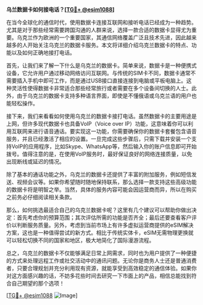 **乌兰数据卡如何接电话？[[TG💪+ @esim1088](https://t.me/s/esim1088)]**

在当今全球化的通信时代，使用数据卡连接互联网和接听电话已经成为一种趋势。尤其是对于那些经常需要跨国沟通的人群来说，选择一款合适的数据卡显得尤为重要。乌克兰作为欧洲的一个重要国家，其通信网络覆盖广泛且技术先进，因此越来越多的人开始关注乌克兰的数据卡服务。本文将详细介绍乌克兰数据卡的特点、功能以及如何正确地接打电话。

首先，让我们来了解一下什么是乌克兰的数据卡。简单来说，数据卡是一种便携式设备，它允许用户通过移动网络访问互联网。与传统的SIM卡不同，数据卡通常不需要插入手机中即可工作，而是通过USB接口直接连接到电脑或平板电脑上。这种灵活性使得数据卡非常适合那些经常旅行或者需要在多个设备间切换的人士。此外，由于乌克兰的数据卡支持多种语言界面，即使是不懂俄语或乌克兰语的用户也能轻松操作。

接下来，我们来看看如何使用乌克兰的数据卡接打电话。虽然数据卡的主要用途是上网，但许多现代数据卡也具备VoIP（Voice over IP）功能，这意味着你可以利用互联网来进行语音通话。要实现这一功能，你需要确保你的数据卡套餐包含语音服务，并且已经激活了相应的设置。一旦完成这些步骤后，只需下载并安装一个支持VoIP的应用程序，比如Skype、WhatsApp等，然后输入你的账户信息即可开始拨号。值得注意的是，在使用VoIP服务时，最好保证良好的网络连接质量，以免出现断线或延迟的情况。

除了基本的通话功能之外，乌克兰的数据卡还提供了丰富的附加服务，例如短信发送、视频会议等。如果你希望随时随地保持联系，那么选择一款支持这些高级功能的数据卡将是明智之举。当然，具体的服务内容可能会因运营商而异，所以在购买之前务必仔细阅读相关条款。

那么，如何挑选最适合自己的乌克兰数据卡呢？这里有几个建议可以帮助你做出决定：首先考虑你的预算范围；其次评估所需的功能是否齐全；最后还要查看客户评价以判断服务质量。另外，考虑到当前市场上有许多虚拟运营商提供的eSIM解决方案，这也是一种值得尝试的新方式。相比于传统实体卡，eSIM无需物理更换就可以轻松切换不同的国家和地区，极大地简化了国际漫游流程。

总之，乌克兰的数据卡不仅能够满足日常上网需求，同时也为用户提供了一种便捷的方式来处理远程工作或社交活动中的通讯问题。无论你是商务人士还是普通消费者，只要合理规划并充分利用现有资源，就能享受到高效稳定的通信体验。如果你对这方面感兴趣的话，不妨多花些时间去研究一下市面上的产品，相信总能找到符合自己期望的那个选项！

[[TG💪+ @esim1088](https://t.me/s/esim1088) ![Image](https://i.postimg.cc/4NQfJmqS/Snipaste-2025-05-13-00-14-12.png)]